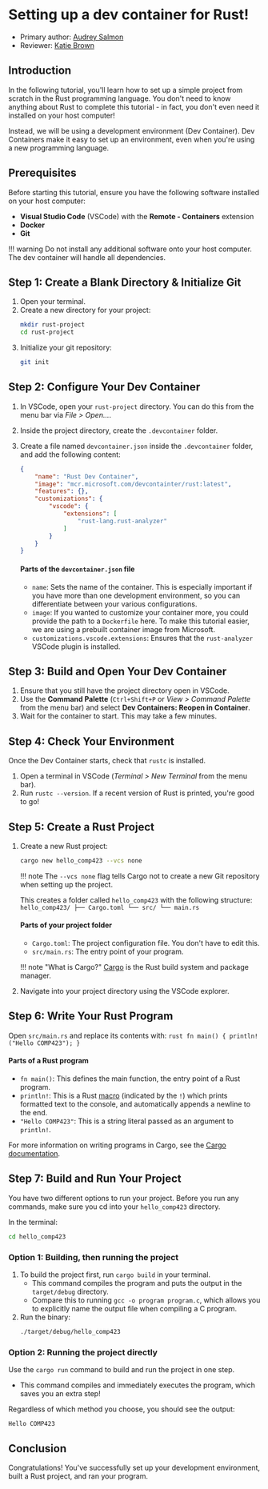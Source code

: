# Setting up a dev container for Rust!

* Primary author: [Audrey Salmon](https://github.com/asalmon1)
* Reviewer: [Katie Brown](https://github.com/kgbrown5)

## Introduction

In the following tutorial, you'll learn how to set up a simple project from scratch in the Rust programming language. You don't need to know anything about Rust to complete this tutorial - in fact, you don't even need it installed on your host computer! 

Instead, we will be using a development environment (Dev Container). Dev Containers make it easy to set up an environment, even when you're using a new programming language.

## Prerequisites

Before starting this tutorial, ensure you have the following software installed on your host computer:

- **Visual Studio Code** (VSCode) with the **Remote - Containers** extension
- **Docker**
- **Git**

!!! warning
    Do not install any additional software onto your host computer. The dev container will handle all dependencies.

## Step 1: Create a Blank Directory & Initialize Git

1. Open your terminal.
2. Create a new directory for your project:
   ```bash
   mkdir rust-project
   cd rust-project
   ```
3. Initialize your git repository:
    ```bash
    git init
    ```

## Step 2: Configure Your Dev Container

1. In VSCode, open your `rust-project` directory. You can do this from the menu bar via *File > Open...*.
2. Inside the project directory, create the `.devcontainer` folder.
3. Create a file named `devcontainer.json` inside the `.devcontainer` folder, and add the following content:
    ```json
    {
        "name": "Rust Dev Container",
        "image": "mcr.microsoft.com/devcontainter/rust:latest",
        "features": {},
        "customizations": {
            "vscode": {
                "extensions": [
                    "rust-lang.rust-analyzer"
                ]
            }
        }
    }
    ```
    
    #### Parts of the `devcontainer.json` file

    * `name`: Sets the name of the container. This is especially important if you have more than one development environment, so you can differentiate between your various configurations.
    * `image`: If you wanted to customize your container more, you could provide the path to a `Dockerfile` here. To make this tutorial easier, we are using a prebuilt container image from Microsoft.
    * `customizations.vscode.extensions`: Ensures that the `rust-analyzer` VSCode plugin is installed.

## Step 3: Build and Open Your Dev Container

1. Ensure that you still have the project directory open in VSCode.
2. Use the **Command Palette** (`Ctrl+Shift+P` or *View > Command Palette* from the menu bar) and select **Dev Containers: Reopen in Container**.
3. Wait for the container to start. This may take a few minutes.

## Step 4: Check Your Environment

Once the Dev Container starts, check that `rustc` is installed.

1. Open a terminal in VSCode (*Terminal > New Terminal* from the menu bar).
2. Run `rustc --version`. If a recent version of Rust is printed, you're good to go!

## Step 5: Create a Rust Project

1. Create a new Rust project:
    ```bash
    cargo new hello_comp423 --vcs none
    ```

    !!! note
        The `--vcs none` flag tells Cargo not to create a new Git repository when setting up the project.

    This creates a folder called `hello_comp423` with the following structure:
        ```
        hello_comp423/
        ├── Cargo.toml
        └── src/
            └── main.rs
        ```

    #### Parts of your project folder

    * `Cargo.toml`: The project configuration file. You don't have to edit this.
    * `src/main.rs`: The entry point of your program.

    !!! note "What is Cargo?"
        [Cargo](https://doc.rust-lang.org/cargo/) is the Rust build system and package manager.

2. Navigate into your project directory using the VSCode explorer.

## Step 6: Write Your Rust Program

Open `src/main.rs` and replace its contents with:
    ```rust
    fn main() {
        println!("Hello COMP423");
    }
    ```

#### Parts of a Rust program
* `fn main()`: This defines the main function, the entry point of a Rust program.
* `println!`: This is a Rust [macro](https://doc.rust-lang.org/book/ch19-06-macros.html) (indicated by the `!`) which prints formatted text to the console, and automatically appends a newline to the end.
* `"Hello COMP423"`: This is a string literal passed as an argument to `println!`.

For more information on writing programs in Cargo, see the [Cargo documentation](https://doc.rust-lang.org/book/title-page.html).

## Step 7: Build and Run Your Project

You have two different options to run your project. Before you run any commands, make sure you cd into your `hello_comp423` directory. 

In the terminal:
```bash
cd hello_comp423
```

### Option 1: Building, then running the project

1. To build the project first, run `cargo build` in your terminal.
    * This command compiles the program and puts the output in the `target/debug` directory.
    * Compare this to running `gcc -o program program.c`, which allows you to explicitly name the output file when compiling a C program.
2. Run the binary:
    ```bash
    ./target/debug/hello_comp423
    ```

### Option 2: Running the project directly

Use the `cargo run` command to build and run the project in one step.

* This command compiles and immediately executes the program, which saves you an extra step!

Regardless of which method you choose, you should see the output:

```
Hello COMP423
```

## Conclusion

Congratulations! You've successfully set up your development environment, built a Rust project, and ran your program. 
